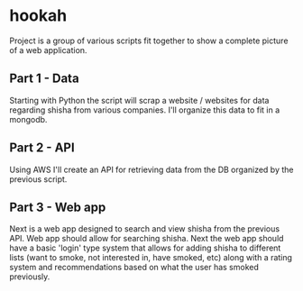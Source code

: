 # hookah

Project is a group of various scripts fit together to show a complete picture of a web application.

## Part 1 - Data

Starting with Python the script will scrap a website / websites for data regarding shisha from various companies. I'll organize this data to fit in a mongodb.

## Part 2 - API

Using AWS I'll create an API for retrieving data from the DB organized by the previous script.

## Part 3 - Web app

Next is a web app designed to search and view shisha from the previous API. Web app should allow for searching shisha. Next the web app should have a basic 'login' type system that allows for adding shisha to different lists (want to smoke, not interested in, have smoked, etc) along with a rating system and recommendations based on what the user has smoked previously.

